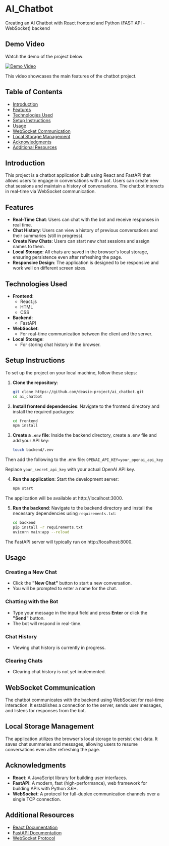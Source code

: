 # AI_Chatbot
Creating an AI Chatbot with React frontend and Python (FAST API -WebSocket) backend

## Demo Video

Watch the demo of the project below:

[![Demo Video](https://drive.google.com/uc?id=1T639aY-xuo3X2vAplEJ_MohScT8D2CZx)](https://drive.google.com/file/d/1ShqWZLFlVTZmbDTYLCiiW78kWtWgLAC6/view?usp=sharing)

This video showcases the main features of the chatbot project.


## Table of Contents

- [Introduction](#introduction)
- [Features](#features)
- [Technologies Used](#technologies-used)
- [Setup Instructions](#setup-instructions)
- [Usage](#usage)
- [WebSocket Communication](#websocket-communication)
- [Local Storage Management](#local-storage-management)
- [Acknowledgments](#acknowledgments)
- [Additional Resources](#additional-resources)

## Introduction

This project is a chatbot application built using React and FastAPI that allows users to engage in conversations with a bot. Users can create new chat sessions and maintain a history of conversations. The chatbot interacts in real-time via WebSocket communication.

## Features

- **Real-Time Chat**: Users can chat with the bot and receive responses in real time.
- **Chat History**: Users can view a history of previous conversations and their summaries (still in progress).
- **Create New Chats**: Users can start new chat sessions and assign names to them.
- **Local Storage**: All chats are saved in the browser's local storage, ensuring persistence even after refreshing the page.
- **Responsive Design**: The application is designed to be responsive and work well on different screen sizes.

## Technologies Used

- **Frontend**: 
  - React.js
  - HTML
  - CSS
- **Backend**: 
  - FastAPI
- **WebSocket**: 
  - For real-time communication between the client and the server.
- **Local Storage**: 
  - For storing chat history in the browser.

## Setup Instructions

To set up the project on your local machine, follow these steps:

1. **Clone the repository**:
   ```bash
   git clone https://github.com/deasie-project/ai_chatbot.git
   cd ai_chatbot

2. **Install frontend dependencies**: Navigate to the frontend directory and install the required packages:
   ```bash
   cd frontend
   npm install

3. **Create a ```.env``` file**: Inside the backend directory, create a .env file and add your API key:
   ```bash
   touch backend/.env

  Then add the following to the .env file:
    ```OPENAI_API_KEY=your_openai_api_key```

  Replace `your_secret_api_key` with your actual OpenAI API key.
   
4. **Run the application**: Start the development server:
   ```bash
   npm start

  The application will be available at http://localhost:3000.

5. **Run the backend**: Navigate to the backend directory and install the necessary dependencies using ```requirements.txt```:
   ```bash
   cd backend
   pip install -r requirements.txt
   uvicorn main:app --reload

  The FastAPI server will typically run on http://localhost:8000.

## Usage

### Creating a New Chat
- Click the **"New Chat"** button to start a new conversation.
- You will be prompted to enter a name for the chat.

### Chatting with the Bot
- Type your message in the input field and press **Enter** or click the **"Send"** button.
- The bot will respond in real-time.

### Chat History
- Viewing chat history is currently in progress.

### Clearing Chats
- Clearing chat history is not yet implemented.

## WebSocket Communication
The chatbot communicates with the backend using WebSocket for real-time interaction. It establishes a connection to the server, sends user messages, and listens for responses from the bot.

## Local Storage Management
The application utilizes the browser's local storage to persist chat data. It saves chat summaries and messages, allowing users to resume conversations even after refreshing the page.

## Acknowledgments
- **React**: A JavaScript library for building user interfaces.
- **FastAPI**: A modern, fast (high-performance), web framework for building APIs with Python 3.6+.
- **WebSocket**: A protocol for full-duplex communication channels over a single TCP connection.

## Additional Resources
- [React Documentation](https://reactjs.org/docs/getting-started.html)
- [FastAPI Documentation](https://fastapi.tiangolo.com/)
- [WebSocket Protocol](https://developer.mozilla.org/en-US/docs/Web/API/WebSockets_API)

